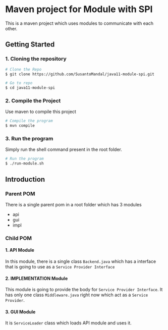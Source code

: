 # Maven project for Module with SPI

This is a maven project which uses modules to communicate  with each other.

## Getting Started

### 1. Cloning the repository
```bash
# Clone the Repo
$ git clone https://github.com/SusantoMandal/java11-module-spi.git

# Go to repo
$ cd java11-module-spi

``` 

### 2. Compile the Project
Use maven to compile this project
```bash
# Compile the program
$ mvn compile
```

### 3. Run the program
Simply run the shell command present in the root folder.

```bash
# Run the program
$ ./run-module.sh
```

## Introduction
### Parent POM
There is a single parent pom in a root folder which has 3 modules
- api
- gui
- impl

### Child POM

#### 1. API Module
In this module, there is a single class `Backend.java` which has a interface that is going to use as a `Service Provider Interface`

#### 2. IMPLEMENTATION Module
This module is going to provide the body for `Service Provider Interface`. It has only one class `Middleware.java` right now which act as a `Service Provider`.

#### 3. GUI Module
It is `ServiceLoader` class which loads API module and uses it.





